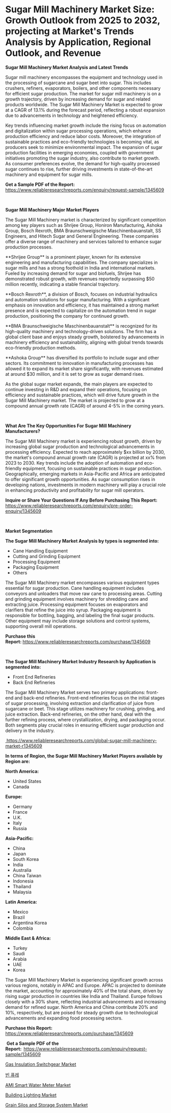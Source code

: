 <p><h1>Sugar Mill Machinery Market Size: Growth Outlook from 2025 to 2032, projecting at Market's Trends Analysis by Application, Regional Outlook, and Revenue</h1></p><p><strong>Sugar Mill Machinery Market Analysis and Latest Trends</strong></p>
<p><p>Sugar mill machinery encompasses the equipment and technology used in the processing of sugarcane and sugar beet into sugar. This includes crushers, refiners, evaporators, boilers, and other components necessary for efficient sugar production. The market for sugar mill machinery is on a growth trajectory, driven by increasing demand for sugar and related products worldwide. The Sugar Mill Machinery Market is expected to grow at a CAGR of 13.1% during the forecast period, reflecting a robust expansion due to advancements in technology and heightened efficiency.</p><p>Key trends influencing market growth include the rising focus on automation and digitalization within sugar processing operations, which enhance production efficiency and reduce labor costs. Moreover, the integration of sustainable practices and eco-friendly technologies is becoming vital, as producers seek to minimize environmental impact. The expansion of sugar production facilities in emerging economies, coupled with government initiatives promoting the sugar industry, also contribute to market growth. As consumer preferences evolve, the demand for high-quality processed sugar continues to rise, further driving investments in state-of-the-art machinery and equipment for sugar mills.</p></p>
<p><strong>Get a Sample PDF of the Report:&nbsp;</strong> <a href="https://www.reliableresearchreports.com/enquiry/request-sample/1345609?utm_campaign=40&utm_medium=2&utm_source=Github&utm_content=ia&utm_term=09042025&utm_id=sugar-mill-machinery">https://www.reliableresearchreports.com/enquiry/request-sample/1345609</a></p>
<p>&nbsp;</p>
<p><strong>Sugar Mill Machinery Major Market Players</strong></p>
<p><p>The Sugar Mill Machinery market is characterized by significant competition among key players such as Shrijee Group, Honiron Manufacturing, Ashoka Group, Bosch Rexroth, BMA Braunschweigische Maschinenbauanstalt, SS Engineers, and Hitech Sugar and General Engineering. These companies offer a diverse range of machinery and services tailored to enhance sugar production processes.</p><p>**Shrijee Group** is a prominent player, known for its extensive engineering and manufacturing capabilities. The company specializes in sugar mills and has a strong foothold in India and international markets. Fueled by increasing demand for sugar and biofuels, Shrijee has demonstrated robust growth, with revenues reportedly surpassing $50 million recently, indicating a stable financial trajectory.</p><p>**Bosch Rexroth**, a division of Bosch, focuses on industrial hydraulics and automation solutions for sugar manufacturing. With a significant emphasis on innovation and efficiency, it has maintained a strong market presence and is expected to capitalize on the automation trend in sugar production, positioning the company for continued growth.</p><p>**BMA Braunschweigische Maschinenbauanstalt** is recognized for its high-quality machinery and technology-driven solutions. The firm has a global client base and enjoys steady growth, bolstered by advancements in machinery efficiency and sustainability, aligning with global trends towards eco-friendly production methods.</p><p>**Ashoka Group** has diversified its portfolio to include sugar and other sectors. Its commitment to innovation in manufacturing processes has allowed it to expand its market share significantly, with revenues estimated at around $30 million, and it is set to grow as sugar demand rises.</p><p>As the global sugar market expands, the main players are expected to continue investing in R&D and expand their operations, focusing on efficiency and sustainable practices, which will drive future growth in the Sugar Mill Machinery market. The market is projected to grow at a compound annual growth rate (CAGR) of around 4-5% in the coming years.</p></p>
<p>&nbsp;</p>
<p><strong>What Are The Key Opportunities For Sugar Mill Machinery Manufacturers?</strong></p>
<p><p>The Sugar Mill Machinery market is experiencing robust growth, driven by increasing global sugar production and technological advancements in processing efficiency. Expected to reach approximately $xx billion by 2030, the market's compound annual growth rate (CAGR) is projected at xx% from 2023 to 2030. Key trends include the adoption of automation and eco-friendly equipment, focusing on sustainable practices in sugar production. Geographically, emerging markets in Asia-Pacific and Africa are anticipated to offer significant growth opportunities. As sugar consumption rises in developing nations, investments in modern machinery will play a crucial role in enhancing productivity and profitability for sugar mill operators.</p></p>
<p><strong>Inquire or Share Your Questions If Any Before Purchasing This Report:</strong> <a href="https://www.reliableresearchreports.com/enquiry/pre-order-enquiry/1345609?utm_campaign=40&utm_medium=2&utm_source=Github&utm_content=ia&utm_term=09042025&utm_id=sugar-mill-machinery">https://www.reliableresearchreports.com/enquiry/pre-order-enquiry/1345609</a></p>
<p>&nbsp;</p>
<p><strong>Market Segmentation</strong></p>
<p><strong>The Sugar Mill Machinery Market Analysis by types is segmented into:</strong></p>
<p><ul><li>Cane Handling Equipment</li><li>Cutting and Grinding Equipment</li><li>Processing Equipment</li><li>Packaging Equipment</li><li>Others</li></ul></p>
<p><p>The Sugar Mill Machinery market encompasses various equipment types essential for sugar production. Cane handling equipment includes conveyors and unloaders that move raw cane to processing areas. Cutting and grinding equipment involves machinery for shredding cane and extracting juice. Processing equipment focuses on evaporators and clarifiers that refine the juice into syrup. Packaging equipment is responsible for bottling, bagging, and labeling the final sugar products. Other equipment may include storage solutions and control systems, supporting overall mill operations.</p></p>
<p><strong>Purchase this Report:&nbsp;</strong><a href="https://www.reliableresearchreports.com/purchase/1345609?utm_campaign=40&utm_medium=2&utm_source=Github&utm_content=ia&utm_term=09042025&utm_id=sugar-mill-machinery">https://www.reliableresearchreports.com/purchase/1345609</a></p>
<p>&nbsp;</p>
<p><strong>The Sugar Mill Machinery Market Industry Research by Application is segmented into:</strong></p>
<p><ul><li>Front End Refineries</li><li>Back End Refineries</li></ul></p>
<p><p>The Sugar Mill Machinery Market serves two primary applications: front-end and back-end refineries. Front-end refineries focus on the initial stages of sugar processing, involving extraction and clarification of juice from sugarcane or beet. This stage utilizes machinery for crushing, grinding, and juice extraction. Back-end refineries, on the other hand, deal with the further refining process, where crystallization, drying, and packaging occur. Both segments play crucial roles in ensuring efficient sugar production and delivery in the industry.</p></p>
<p><a href="https://www.reliableresearchreports.com/global-sugar-mill-machinery-market-r1345609?utm_campaign=40&utm_medium=2&utm_source=Github&utm_content=ia&utm_term=09042025&utm_id=sugar-mill-machinery">&nbsp;https://www.reliableresearchreports.com/global-sugar-mill-machinery-market-r1345609</a></p>
<p><strong>In terms of Region, the Sugar Mill Machinery Market Players available by Region are:</strong></p>
<p>
    <p> <strong> North America: </strong>
        <ul>
            <li>United States</li>
            <li>Canada</li>
        </ul>
        </p> 
    <p> <strong> Europe: </strong>
        <ul>
            <li>Germany</li>
            <li>France</li>
            <li>U.K.</li>
            <li>Italy</li>
            <li>Russia</li>
        </ul>
        </p> 
    <p> <strong> Asia-Pacific: </strong>
        <ul>
            <li>China</li>
            <li>Japan</li>
            <li>South Korea</li>
            <li>India</li>
            <li>Australia</li>
            <li>China Taiwan</li>
            <li>Indonesia</li>
            <li>Thailand</li>
            <li>Malaysia</li>
        </ul>
        </p> 
    <p> <strong> Latin America: </strong>
        <ul>
            <li>Mexico</li>
            <li>Brazil</li>
            <li>Argentina Korea</li>
            <li>Colombia</li>
        </ul>
        </p> 
    <p> <strong> Middle East & Africa: </strong>
        <ul>
            <li>Turkey</li>
            <li>Saudi</li>
            <li>Arabia</li>
            <li>UAE</li>
            <li>Korea</li>
        </ul>
    </p>
    </p>
<p><p>The Sugar Mill Machinery Market is experiencing significant growth across various regions, notably in APAC and Europe. APAC is projected to dominate the market, accounting for approximately 40% of the total share, driven by rising sugar production in countries like India and Thailand. Europe follows closely with a 30% share, reflecting industrial advancements and increasing demand for refined sugar. North America and China contribute 20% and 10%, respectively, but are poised for steady growth due to technological advancements and expanding food processing sectors.</p></p>
<p><strong>Purchase this Report: </strong><a href="https://www.reliableresearchreports.com/purchase/1345609?utm_campaign=40&utm_medium=2&utm_source=Github&utm_content=ia&utm_term=09042025&utm_id=sugar-mill-machinery">https://www.reliableresearchreports.com/purchase/1345609</a></p>
<p>&nbsp;<strong>Get a Sample PDF of the Report:&nbsp;&nbsp;</strong><a href="https://www.reliableresearchreports.com/enquiry/request-sample/1345609?utm_campaign=40&utm_medium=2&utm_source=Github&utm_content=ia&utm_term=09042025&utm_id=sugar-mill-machinery">https://www.reliableresearchreports.com/enquiry/request-sample/1345609</a></p>
<p><strong></strong></p>
<p><p><a href="https://github.com/pilukypalis/Market-Research-Report-List-1/blob/main/gas-insulation-switchgear-market.md?utm_campaign=40&utm_medium=2&utm_source=Github&utm_content=ia&utm_term=09042025&utm_id=sugar-mill-machinery">Gas Insulation Switchgear Market</a></p><p><a href="https://github.com/sougarounis/Market-Research-Report-List-7/blob/main/753141054054.md?utm_campaign=40&utm_medium=2&utm_source=Github&utm_content=ia&utm_term=09042025&utm_id=sugar-mill-machinery">빈 퓨레</a></p><p><a href="https://github.com/zakkistuey/Market-Research-Report-List-1/blob/main/ami-smart-water-meter-market.md?utm_campaign=40&utm_medium=2&utm_source=Github&utm_content=ia&utm_term=09042025&utm_id=sugar-mill-machinery">AMI Smart Water Meter Market</a></p><p><a href="https://github.com/reahmmunises/Market-Research-Report-List-1/blob/main/building-lighting-market.md?utm_campaign=40&utm_medium=2&utm_source=Github&utm_content=ia&utm_term=09042025&utm_id=sugar-mill-machinery">Building Lighting Market</a></p><p><a href="https://github.com/jugutstam/Market-Research-Report-List-1/blob/main/grain-silos-and-storage-system-market.md?utm_campaign=40&utm_medium=2&utm_source=Github&utm_content=ia&utm_term=09042025&utm_id=sugar-mill-machinery">Grain Silos and Storage System Market</a></p></p>